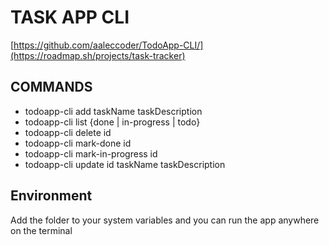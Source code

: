 # TASK APP CLI 
[https://github.com/aaleccoder/TodoApp-CLI/](https://roadmap.sh/projects/task-tracker)

## COMMANDS
- todoapp-cli add taskName taskDescription
- todoapp-cli list {done | in-progress | todo}
- todoapp-cli delete id
- todoapp-cli mark-done id
- todoapp-cli mark-in-progress id
- todoapp-cli update id taskName taskDescription


## Environment
Add the folder to your system variables and you can run the app anywhere on the terminal
